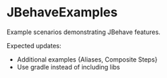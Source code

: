 JBehaveExamples
===============
Example scenarios demonstrating JBehave features.


Expected updates:
* Additional examples {Aliases, Composite Steps}
* Use gradle instead of including libs

